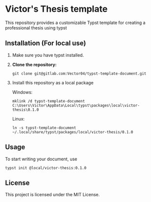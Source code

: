 # Victor's Thesis template

This repository provides a customizable Typst template for creating a professional thesis using typst

## Installation (For local use)
1. Make sure you have typst installed.

2. **Clone the repository:**
    ```
    git clone git@gitlab.com:Vector04/typst-template-document.git
    ```

3. Install this repository as a local package

    Windows: 
    ```
    mklink /d typst-template-document C:\Users\Victor\AppData\Local\typst\packages\local\victor-thesis\0.1.0
    ```
    Linux:
    ```
    ln -s typst-template-document ~/.local/share/typst/packages/local/victor-thesis/0.1.0
    ```

## Usage
To start writing your document, use 
```
typst init @local/victor-thesis:0.1.0
```


## License

This project is licensed under the MIT License.
